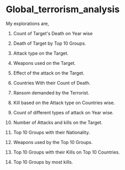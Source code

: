# Global_terrorism_analysis

My explorations are,

1. Count of Target's Death on Year wise 

2. Death of Target by Top 10 Groups.

3. Attack type on the Target.

4. Weapons used on the Target.

5. Effect of the attack on the Target.

6. Countries With their Count of Death.

7. Ransom demanded by the Terrorist.

8. Kill based on the Attack type on Countries wise.

9. Count of different types of attack on Year wise.

10. Number of Attacks and kills on the Target.

11. Top 10 Groups with their Nationality.

12. Weapons used by the Top 10 Groups.

13. Top 10 Groups with their Kills on Top 10 Countries.

14. Top 10 Groups by most kills.
